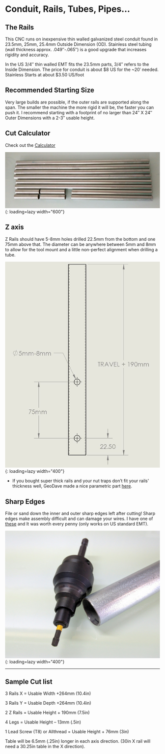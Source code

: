 # Conduit, Rails, Tubes, Pipes…

## The Rails

This CNC runs on inexpensive thin walled galvanized steel conduit found in 23.5mm, 25mm, 25.4mm Outside Dimension (OD). Stainless steel tubing (wall thickness approx. .049″-.065″) is a good upgrade that increases rigidity and accuracy.

In the US 3/4″ thin walled EMT fits the 23.5mm parts, 3/4″ refers to the Inside Dimension. The price for conduit is about $8 US for the ~20′ needed. Stainless Starts at about $3.50 US/foot

## Recommended Starting Size

Very large builds are possible, if the outer rails are supported along the span. The smaller the machine the more rigid it will be, the faster you can push it. I recommend starting with a footprint of no larger than 24″ X 24″ Outer Dimensions with a 2-3″ usable height.

 
## Cut Calculator

Check out the [Calculator](../calculator.md)

![!picture](../../img/old/2015/08/IMG_20150830_07135601.jpg){: loading=lazy width="600"}

## Z axis

Z Rails should have 5-8mm holes drilled 22.5mm from the bottom and one 75mm above that. The diameter can be anywhere between 5mm and 8mm to allow for the tool mount and a little non-perfect alignment when drilling a tube.

![!Tool Mount Holes](../../img/old/2015/08/zrail.jpg){: loading=lazy width="400"}

* If you bought super thick rails and your nut traps don’t fit your rails' thickness well, GeoDave made a nice parametric part [here](http://www.thingiverse.com/thing:907882).

## Sharp Edges 
File or sand down the inner and outer sharp edges left after cutting! Sharp edges make assembly difficult and can damage your wires. I have one of [these](http://amzn.to/1SYicSL) and It was worth every penny (only works on US standard EMT).

![!Clean up Tool](../../img/old/2015/08/IMG_20160424_155028.jpg){: loading=lazy width="400"}

___

## Sample Cut list

3 Rails X  = Usable Width +264mm (10.4in)

3 Rails Y  = Usable Depth +264mm (10.4in)

2 Z Rails = Usable Height + 190mm (7.5in)

4 Legs = Usable Height – 13mm (.5in)

1 Lead Screw (T8) or Allthread = Usable Height + 76mm (3in)

Table will be 6.5mm (.25in) longer in each axis direction. (30in X rail will need a 30.25in table in the X direction).

